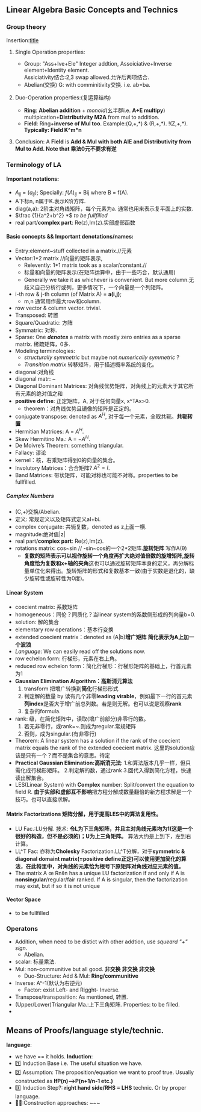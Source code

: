 ## Linear Algebra Basic Concepts and Technics
### Group theory 
Insertion:[title](https://www.example.com)
1. Single Operation properties:
   - Group: "Ass+Ive+Ele" Integer addtion, Assoiciative+Inverse element+Identity element.  
       Assiciativity结合:2,3 swap allowed.允许后两项结合.       
   - Abelian(交换) G: with comminitivity交换. i.e. ab=ba.  


2. Duo-Operation properties:(复运算结构)
   - __Ring__: **Abelian addition** + *monoid*(幺半群i.e. **A+E multipy**) multipication+**Distributivity M2A** from mul to addition.
   - __Field__: Ring+**inverse of Mul too**.  Example:(Q,+,\*) & (R,+,\*). !(Z,+,*). **Typically: Field K^m\*n**
  
3. Conclusion: A __Field__ is **Add & Mul with both AIE and Distributivity from Mul to Add. Note that 乘法0元不要求有逆** 


### Terminology of LA
#### Important notations:
- $A_{ij}$ = $(a_{ij})$; Specially: $f(A)_{ij}$ = Bij where B = f(A).
- A下标n, n属于K.表示K阶方阵.
- diag(a,a): 2阶主对角线矩阵，每个元素为a. 通常也用来表示复平面上的实数.
- $\frac {1}{a^2+b^2} *$ *to be fullfilled*
- real part/**complex part**: Re(z),Im(z).实部虚部函数

#### Basic concepts && Important denotations/names:  
- Entry:element~stuff collected in a matrix.//元素 
- Vector:1*2 matrix //向量的矩阵表示,
  - Relevently: 1\*1 matrix took as a scalar/constant.//
  - 标量和向量的矩阵表示(在矩阵运算中，由于一些巧合，默认通用)
  - Generally we take it as whichever is convenient. But more column.无歧义自己分析行或列，更多情况下，一个向量是一个列矩阵。
- i-th row & j-th column (of Matrix A) = **a(i,j)**;
  - m,n 通常用作最大row和column.
- row vector & column vector. trivial.
- Transposed: 转置  
- Square/Quadratic: 方阵  
- Symmatric: 对称.  
- Sparse: One ***denotes*** a matrix with mostly zero entries as a sparse matrix. 稀疏矩阵，0多.  
- Modeling terminologies:  
  - *structurally symmetric* but maybe not *numerically symmetric* ?  
  - *Transition matrix* 转移矩阵，用于描述概率系统的变化。  
- diagonal:对角线  
- diagonal matr: ~
- Diagonal Dominant Matrices: 对角线优势矩阵，对角线上的元素大于其它所有元素的绝对值之和
- **positive define**: 正定矩阵，A, 对于任何向量x, x^TAx>0.
   - theorem：对角线优势且镜像的矩阵是正定的。
- conjugate transpose: denoted as $A^H$, 对于每一个元素，全取共轭。**共轭转置**
- Hermitian Matrices: A = $A^H$.
- Skew Hermitino Ma.: A = $-A^H$.
- De Moivre’s Theorem: something triangular.
- Fallacy: 谬论
- kernel：核，右乘矩阵得到0的向量的集合。
- Involutory Matrices：合合矩阵? $A^2 = I$.
- Band Matrices: 带状矩阵，可能对称也可能不对称。properties to be fullfilled.


  
##### Complex Numbers
- (C,+)交换/Abelian.
- 定义: 常规定义以及矩阵式定义aI+bi.
- complex conjugate: 共轭复数，denoted as z上面一横.
- magnitude:绝对值|z|
- real part/**complex part**: Re(z),Im(z).
- rotations matrix: cos\~sin \/\/ -sin\~cos的一个2\*2矩阵.**旋转矩阵** 写作A(θ)
  - **复数的矩阵表示可以视作旋转一个角度再扩大绝对值倍数的旋增矩阵,旋转角度恰为复数和x+轴的夹角**这也可以通过旋转矩阵本身的定义，再分解标量单位化来得出。旋转矩阵的形式和复数基本一致(由于实数是退化的，缺少旋转性或旋转性为0度)。
 
  
#### Linear System
- coecient matrix: 系数矩阵
- homogeneous：同伦？同质化？当linear system的系数侧形成的列向量b=0.
- solution: 解的集合
- elementary row operations：基本行变换
- extended coecient matrix：denoted as (A|b)**增广矩阵** **简化表示为A上加一个波浪**
- *Language*: We can easily read off the solutions now.
- row echelon form: 行梯形，元素在右上角。
- reduced row echelon form：简化行梯形：行梯形矩阵的基础上，行首元素为1
- **Gaussian Elimination Algorithm：高斯消元算法**
  1. transform 把增广转换到**简化**行梯形形式
  2. 判定解的数量 by 读有几个非零**leading virable**，例如最下一行的首元素**列index**是否大于增广前总列数。若是则无解。也可以说是观察**rank**
  3. 复杂的formula.
- rank: 级，在简化矩阵中，读取(增广前部分)非零行的数。
  1. 若无非零行，或rank=\~.则成为regular.常规矩阵
  2. 否则，成为singular.(有非零行)
- Theorem: A linear system has a solution if the rank of the coecient matrix equals the
rank of the extended coecient matrix. 这里的solution应该是只有一个？而不是集合的意思。待定
- **Practical Gaussian Elimination:高斯消元法**:
  1.和算法版本几乎一样，但只需化成行梯形矩阵。
  2.判定解的数，通过rank
  3.回代入得到简化方程，快速读出解集合。
- LES(Linear System) with **Complex** number: Split/convert the equation to field R. **由于实部和虚部互不影响**把方程分解成数量翻倍的新方程求解是一个技巧。也可以直接求解。

#### Matrix Factorizations 矩阵分解，用于提高LES中的算法复用性。
- LU Fac.:LU分解. 技术: **令L为下三角矩阵，并且主对角线元素均为1(这是一个很好的构造，但不是必须的)；U为上三角矩阵。** 算法大约是上到下，左到右计算。
- LL^T Fac: 亦称为**Cholesky** Factorization.LL^T分解，对于**symmetric & diagonal domaint matrix(=positive define正定)可以使用更加简化的算法，在此特里中，对角线的元素恰为根号下原矩阵对角线对应元素的值。**
- The matrix A œ Rn◊n has a unique LU factorization if and only if A is **nonsingular**/regular/fair ranked. If A is singular, then the factorization may exist, but if so it is not unique

#### Vector Space
- to be fullfilled

### Operatons
- Addition, when need to be distict with other addtion, use *squeard "+" sign*.  
  - Abelian.   
- scalar: 标量乘法.  
- Mul: non-communitive but all good. **非交换 非交换 非交换**  
  - Duo-Structure: Add & Mul: **Ring/communitive**  
- Inverse: A^-1(默认为右逆元)  
  - Factor: exist Left- and Rigght- Inverse.
- Transpose/transposition: As mentioned, 转置.
- (Upper/Lower)Triangular Ma.:上下三角矩阵. Properties: to be filled.
- 

## Means of Proofs/language style/technic.
 **language**:
 - we have == it holds.
 **Induction**:  
  - :one: Induction Base i.e. The useful situation we have.
  - :two: Assumption: The proposition/equation we want to proof true. Usually constructed as **IfP(n)-->P(n+1/n-1 etc.)**
  - :three: Induction Step?: **right hand side/RHS = LHS** technic. Or by proper language.
  - 💁‍♂️:Construction approaches: ~~~
    




